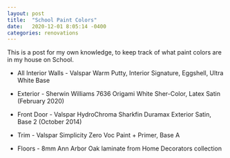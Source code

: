 ```yaml
---
layout: post
title:  "School Paint Colors"
date:   2020-12-01 8:05:14 -0400
categories: renovations
---
```


This is a post for my own knowledge, to keep track of what paint colors are in my house on School.

* All Interior Walls - Valspar Warm Putty, Interior Signature, Eggshell, Ultra White Base

* Exterior - Sherwin Williams 7636 Origami White Sher-Color, Latex Satin (February 2020)

* Front Door - Valspar HydroChroma Sharkfin Duramax Exterior Satin, Base 2 (October 2014)

* Trim - Valspar Simplicity Zero Voc Paint + Primer, Base A

* Floors - 8mm Ann Arbor Oak laminate from Home Decorators collection